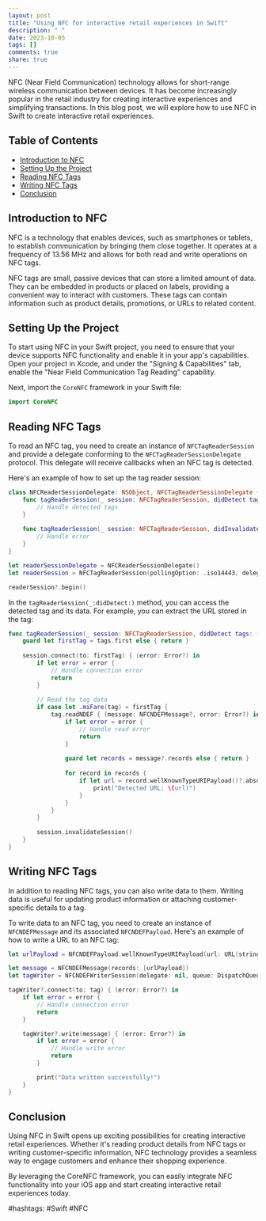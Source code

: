 ```yaml
---
layout: post
title: "Using NFC for interactive retail experiences in Swift"
description: " "
date: 2023-10-05
tags: []
comments: true
share: true
---
```


NFC (Near Field Communication) technology allows for short-range wireless communication between devices. It has become increasingly popular in the retail industry for creating interactive experiences and simplifying transactions. In this blog post, we will explore how to use NFC in Swift to create interactive retail experiences.

## Table of Contents
- [Introduction to NFC](#introduction-to-nfc)
- [Setting Up the Project](#setting-up-the-project)
- [Reading NFC Tags](#reading-nfc-tags)
- [Writing NFC Tags](#writing-nfc-tags)
- [Conclusion](#conclusion)

## Introduction to NFC

NFC is a technology that enables devices, such as smartphones or tablets, to establish communication by bringing them close together. It operates at a frequency of 13.56 MHz and allows for both read and write operations on NFC tags.

NFC tags are small, passive devices that can store a limited amount of data. They can be embedded in products or placed on labels, providing a convenient way to interact with customers. These tags can contain information such as product details, promotions, or URLs to related content.

## Setting Up the Project

To start using NFC in your Swift project, you need to ensure that your device supports NFC functionality and enable it in your app's capabilities. Open your project in Xcode, and under the "Signing & Capabilities" tab, enable the "Near Field Communication Tag Reading" capability.

Next, import the `CoreNFC` framework in your Swift file:

```swift
import CoreNFC
```

## Reading NFC Tags

To read an NFC tag, you need to create an instance of `NFCTagReaderSession` and provide a delegate conforming to the `NFCTagReaderSessionDelegate` protocol. This delegate will receive callbacks when an NFC tag is detected.

Here's an example of how to set up the tag reader session:

```swift
class NFCReaderSessionDelegate: NSObject, NFCTagReaderSessionDelegate {
    func tagReaderSession(_ session: NFCTagReaderSession, didDetect tags: [NFCTag]) {
        // Handle detected tags
    }
    
    func tagReaderSession(_ session: NFCTagReaderSession, didInvalidateWithError error: Error) {
        // Handle error
    }
}

let readerSessionDelegate = NFCReaderSessionDelegate()
let readerSession = NFCTagReaderSession(pollingOption: .iso14443, delegate: readerSessionDelegate, queue: DispatchQueue.global())

readerSession?.begin()
```

In the `tagReaderSession(_:didDetect:)` method, you can access the detected tag and its data. For example, you can extract the URL stored in the tag:

```swift
func tagReaderSession(_ session: NFCTagReaderSession, didDetect tags: [NFCTag]) {
    guard let firstTag = tags.first else { return }
    
    session.connect(to: firstTag) { (error: Error?) in
        if let error = error {
            // Handle connection error
            return
        }
        
        // Read the tag data
        if case let .miFare(tag) = firstTag {
            tag.readNDEF { (message: NFCNDEFMessage?, error: Error?) in
                if let error = error {
                    // Handle read error
                    return
                }
                
                guard let records = message?.records else { return }
                
                for record in records {
                    if let url = record.wellKnownTypeURIPayload()?.absoluteString {
                        print("Detected URL: \(url)")
                    }
                }
            }
        }
        
        session.invalidateSession()
    }
}
```

## Writing NFC Tags

In addition to reading NFC tags, you can also write data to them. Writing data is useful for updating product information or attaching customer-specific details to a tag.

To write data to an NFC tag, you need to create an instance of `NFCNDEFMessage` and its associated `NFCNDEFPayload`. Here's an example of how to write a URL to an NFC tag:

```swift
let urlPayload = NFCNDEFPayload.wellKnownTypeURIPayload(url: URL(string: "https://www.example.com"))

let message = NFCNDEFMessage(records: [urlPayload])
let tagWriter = NFCNDEFWriterSession(delegate: nil, queue: DispatchQueue.global(), invalidateAfterFirstWrite: true)

tagWriter?.connect(to: tag) { (error: Error?) in
    if let error = error {
        // Handle connection error
        return
    }

    tagWriter?.write(message) { (error: Error?) in
        if let error = error {
            // Handle write error
            return
        }

        print("Data written successfully!")
    }
}
```

## Conclusion

Using NFC in Swift opens up exciting possibilities for creating interactive retail experiences. Whether it's reading product details from NFC tags or writing customer-specific information, NFC technology provides a seamless way to engage customers and enhance their shopping experience.

By leveraging the CoreNFC framework, you can easily integrate NFC functionality into your iOS app and start creating interactive retail experiences today.

#hashtags: #Swift #NFC